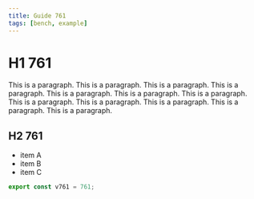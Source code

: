 ```yaml
---
title: Guide 761
tags: [bench, example]
---
```


# H1 761

This is a paragraph. This is a paragraph. This is a paragraph. This is a paragraph. This is a paragraph. This is a paragraph. This is a paragraph. This is a paragraph. This is a paragraph. This is a paragraph. This is a paragraph. This is a paragraph. 

## H2 761

- item A
- item B
- item C

```ts
export const v761 = 761;
```